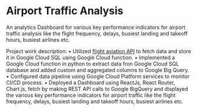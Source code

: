 # Airport Traffic Analysis

An analytics Dashboard for various key performance indicators for airport traffic analysis like the flight frequency, delays, busiest landing and takeoff hours, busiest airlines etc.

Project work description:
• Utilized [flight aviation API](https://aviationstack.com/documentation) to fetch data and store it in Google Cloud SQL using Google Cloud function.
• Implemented a Google Cloud function in python to extract data fron Google Cloud SQL database and added custom and aggregated columns to Google Big Query.
• Configured data pipeline using Google Cloud Platform services to monitor CI/CD process.
• Deployed a Dashboard using ReactJs, React Router, Chart.js, fetch by making REST API calls to Google BigQuery and displayed the various key performance indicators for airport traffic like the flight frequency, delays, busiest landing and takeoff hours, busiest airlines etc.
